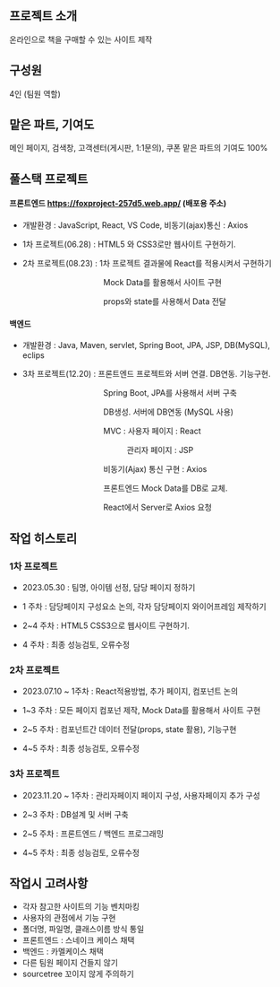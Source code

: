 ## 프로젝트 소개
온라인으로 책을 구매할 수 있는 사이트 제작

## 구성원
4인 (팀원 역할)

## 맡은 파트, 기여도
메인 페이지, 검색창, 고객센터(게시판, 1:1문의), 쿠폰
맡은 파트의 기여도 100%

## 풀스택 프로젝트 
#### 프론트엔드 https://foxproject-257d5.web.app/ (배포용 주소)
 - 개발환경 : JavaScript, React, VS Code, 비동기(ajax)통신 : Axios

 - 1차 프로젝트(06.28) : HTML5 와 CSS3로만 웹사이트 구현하기.
  
 - 2차 프로젝트(08.23) : 1차 프로젝트 결과물에 React를 적용시켜서 구현하기

            Mock Data를 활용해서 사이트 구현

            props와 state를 사용해서 Data 전달
   

#### 백엔드
 - 개발환경 : Java, Maven, servlet, Spring Boot, JPA, JSP, DB(MySQL), eclips

 - 3차 프로젝트(12.20) : 프론트엔드 프로젝트와 서버 연결. DB연동. 기능구현.

            Spring Boot, JPA를 사용해서 서버 구축

            DB생성. 서버에 DB연동 (MySQL 사용)

            MVC : 사용자 페이지 : React

               관리자 페이지 : JSP
  
            비동기(Ajax) 통신 구현 : Axios

            프론트엔드 Mock Data를 DB로 교체. 

            React에서 Server로 Axios 요청

## 작업 히스토리
### 1차 프로젝트

 - 2023.05.30 : 팀명, 아이템 선정, 담당 페이지 정하기
  
 - 1 주차 : 담당페이지 구성요소 논의, 각자 담당페이지 와이어프레임 제작하기
  
 - 2~4 주차 : HTML5 CSS3으로 웹사이트 구현하기.
  
 - 4 주차 : 최종 성능검토, 오류수정

### 2차 프로젝트

 - 2023.07.10 ~ 1주차 : React적용방법, 추가 페이지, 컴포넌트 논의
  
 - 1~3 주차 : 모든 페이지 컴포넌 제작, Mock Data를 활용해서 사이트 구현
  
 - 2~5 주차 : 컴포넌트간 데이터 전달(props, state 활용), 기능구현
  
 - 4~5 주차 : 최종 성능검토, 오류수정

### 3차 프로젝트

 - 2023.11.20 ~ 1주차 : 관리자페이지 페이지 구성, 사용자페이지 추가 구성
  
 - 2~3 주차 : DB설계 및 서버 구축
  
 - 2~5 주차 : 프론트엔드 / 백엔드 프로그래밍
  
 - 4~5 주차 : 최종 성능검토, 오류수정
  
 

## 작업시 고려사항
 - 각자 참고한 사이트의 기능 벤치마킹
 - 사용자의 관점에서 기능 구현
 - 폴더명, 파일명, 클래스이름 방식 통일
 - 프론트엔드 : 스네이크 케이스 채택
 - 백엔드 : 카멜케이스 채택
 - 다른 팀원 페이지 건들지 않기
 - sourcetree 꼬이지 않게 주의하기
